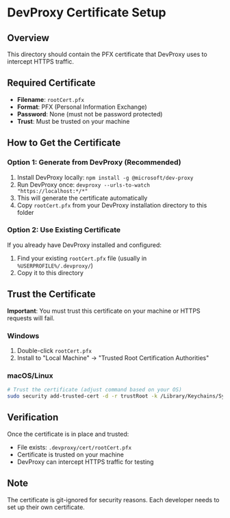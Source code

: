 # DevProxy Certificate Setup

## Overview
This directory should contain the PFX certificate that DevProxy uses to intercept HTTPS traffic.

## Required Certificate
- **Filename**: `rootCert.pfx`
- **Format**: PFX (Personal Information Exchange)
- **Password**: None (must not be password protected)
- **Trust**: Must be trusted on your machine

## How to Get the Certificate

### Option 1: Generate from DevProxy (Recommended)
1. Install DevProxy locally: `npm install -g @microsoft/dev-proxy`
2. Run DevProxy once: `devproxy --urls-to-watch "https://localhost:*/*"`
3. This will generate the certificate automatically
4. Copy `rootCert.pfx` from your DevProxy installation directory to this folder

### Option 2: Use Existing Certificate
If you already have DevProxy installed and configured:
1. Find your existing `rootCert.pfx` file (usually in `%USERPROFILE%/.devproxy/`)
2. Copy it to this directory

## Trust the Certificate
**Important**: You must trust this certificate on your machine or HTTPS requests will fail.

### Windows
1. Double-click `rootCert.pfx`
2. Install to "Local Machine" → "Trusted Root Certification Authorities"

### macOS/Linux
```bash
# Trust the certificate (adjust command based on your OS)
sudo security add-trusted-cert -d -r trustRoot -k /Library/Keychains/System.keychain rootCert.pfx
```

## Verification
Once the certificate is in place and trusted:
- File exists: `.devproxy/cert/rootCert.pfx`
- Certificate is trusted on your machine
- DevProxy can intercept HTTPS traffic for testing

## Note
The certificate is git-ignored for security reasons. Each developer needs to set up their own certificate.
